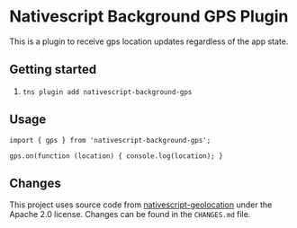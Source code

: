 # Nativescript Background GPS Plugin

This is a plugin to receive gps location updates regardless of the app state.

## Getting started

1. `tns plugin add nativescript-background-gps`

## Usage

`import { gps } from 'nativescript-background-gps';`

`gps.on(function (location) {
    console.log(location);
}`

## Changes

This project uses source code from [nativescript-geolocation](https://github.com/NativeScript/nativescript-geolocation) under the Apache 2.0 license.
Changes can be found in the `CHANGES.md` file.